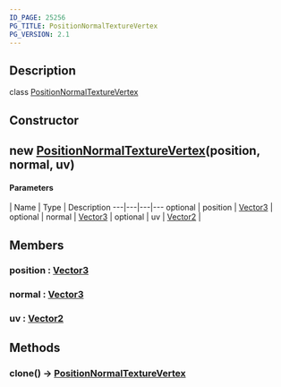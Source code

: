 ```yaml
---
ID_PAGE: 25256
PG_TITLE: PositionNormalTextureVertex
PG_VERSION: 2.1
---
```

## Description

class [PositionNormalTextureVertex](/classes/3.1/PositionNormalTextureVertex)



## Constructor

## new [PositionNormalTextureVertex](/classes/3.1/PositionNormalTextureVertex)(position, normal, uv)



#### Parameters
 | Name | Type | Description
---|---|---|---
optional | position | [Vector3](/classes/3.1/Vector3) | 
optional | normal | [Vector3](/classes/3.1/Vector3) | 
optional | uv | [Vector2](/classes/3.1/Vector2) | 
## Members

### position : [Vector3](/classes/3.1/Vector3)



### normal : [Vector3](/classes/3.1/Vector3)



### uv : [Vector2](/classes/3.1/Vector2)



## Methods

### clone() &rarr; [PositionNormalTextureVertex](/classes/3.1/PositionNormalTextureVertex)


